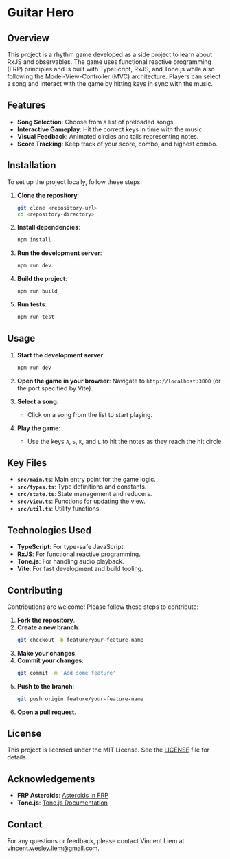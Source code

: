 # Guitar Hero

## Overview

This project is a rhythm game developed as a side project to learn about RxJS and observables. The game uses functional reactive programming (FRP) principles and is built with TypeScript, RxJS, and Tone.js while also following the Model-View-Controller (MVC) architecture. Players can select a song and interact with the game by hitting keys in sync with the music.

## Features

- **Song Selection**: Choose from a list of preloaded songs.
- **Interactive Gameplay**: Hit the correct keys in time with the music.
- **Visual Feedback**: Animated circles and tails representing notes.
- **Score Tracking**: Keep track of your score, combo, and highest combo.

## Installation

To set up the project locally, follow these steps:

1. **Clone the repository**:

   ```sh
   git clone <repository-url>
   cd <repository-directory>
   ```

2. **Install dependencies**:

   ```sh
   npm install
   ```

3. **Run the development server**:

   ```sh
   npm run dev
   ```

4. **Build the project**:

   ```sh
   npm run build
   ```

5. **Run tests**:
   ```sh
   npm run test
   ```

## Usage

1. **Start the development server**:

   ```sh
   npm run dev
   ```

2. **Open the game in your browser**:
   Navigate to `http://localhost:3000` (or the port specified by Vite).

3. **Select a song**:

   - Click on a song from the list to start playing.

4. **Play the game**:
   - Use the keys `A`, `S`, `K`, and `L` to hit the notes as they reach the hit circle.

## Key Files

- **`src/main.ts`**: Main entry point for the game logic.
- **`src/types.ts`**: Type definitions and constants.
- **`src/state.ts`**: State management and reducers.
- **`src/view.ts`**: Functions for updating the view.
- **`src/util.ts`**: Utility functions.

## Technologies Used

- **TypeScript**: For type-safe JavaScript.
- **RxJS**: For functional reactive programming.
- **Tone.js**: For handling audio playback.
- **Vite**: For fast development and build tooling.

## Contributing

Contributions are welcome! Please follow these steps to contribute:

1. **Fork the repository**.
2. **Create a new branch**:
   ```sh
   git checkout -b feature/your-feature-name
   ```
3. **Make your changes**.
4. **Commit your changes**:
   ```sh
   git commit -m 'Add some feature'
   ```
5. **Push to the branch**:
   ```sh
   git push origin feature/your-feature-name
   ```
6. **Open a pull request**.

## License

This project is licensed under the MIT License. See the [LICENSE](LICENSE) file for details.

## Acknowledgements

- **FRP Asteroids**: [Asteroids in FRP](https://tgdwyer.github.io/asteroids/)
- **Tone.js**: [Tone.js Documentation](https://tonejs.github.io/)

## Contact

For any questions or feedback, please contact Vincent Liem at vincent.wesley.liem@gmail.com.
